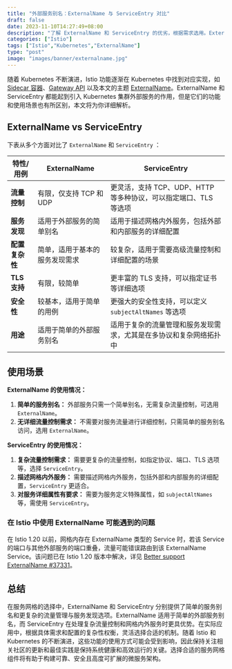 ```yaml
---
title: "外部服务别名：ExternalName 与 ServiceEntry 对比"
draft: false
date: 2023-11-10T14:27:49+08:00
description: "了解 ExternalName 和 ServiceEntry 的优劣，根据需求选用。ExternalName 简单，适用于基本服务发现；ServiceEntry 复杂，适合复杂流量管理和服务发现。"
categories: ["Istio"]
tags: ["Istio","Kubernetes","ExternalName"]
type: "post"
image: "images/banner/externalname.jpg"
---
```


随着 Kubernetes 不断演进，Istio 功能逐渐在 Kubernetes 中找到对应实现，如 [Sidecar 容器](https://kubernetes.io/blog/2023/08/25/native-sidecar-containers/)、[Gateway API](https://gateway-api.sigs.k8s.io/) 以及本文的主题 [ExternalName](https://kubernetes.io/zh-cn/docs/concepts/services-networking/service/#externalname)。ExternalName 和 ServiceEntry 都能起到引入 Kubernetes 集群外部服务的作用，但是它们的功能和使用场景也有所区别，本文将为你详细解析。

## ExternalName vs ServiceEntry

下表从多个方面对比了 `ExternalName` 和 `ServiceEntry` ：

| 特性/用例      | ExternalName                   | ServiceEntry                                                 |
| -------------- | ------------------------------ | ------------------------------------------------------------ |
| **流量控制**   | 有限，仅支持 TCP 和 UDP           | 更灵活，支持 TCP、UDP、HTTP 等多种协议，可以指定端口、TLS 等选项 |
| **服务发现**   | 适用于外部服务的简单别名       | 适用于描述网格内外服务，包括外部和内部服务的详细配置         |
| **配置复杂性** | 简单，适用于基本的服务发现需求 | 较复杂，适用于需要高级流量控制和详细配置的场景               |
| **TLS 支持**    | 有限，较简单                   | 更丰富的 TLS 支持，可以指定证书等详细选项                      |
| **安全性**     | 较基本，适用于简单的用例       | 更强大的安全性支持，可以定义 `subjectAltNames` 等选项        |
| **用途**       | 适用于简单的外部服务别名       | 适用于复杂的流量管理和服务发现需求，尤其是在多协议和复杂网络拓扑中 |

## 使用场景

**ExternalName 的使用情况：**

1. **简单的服务别名：** 外部服务只需一个简单别名，无需复杂流量控制，可选用 `ExternalName`。
2. **无详细流量控制需求：** 不需要对服务流量进行详细控制，只需简单的服务别名访问，选用 `ExternalName`。

**ServiceEntry 的使用情况：**

1. **复杂流量控制需求：** 需要更复杂的流量控制，如指定协议、端口、TLS 选项等，选择 `ServiceEntry`。
2. **描述网格内外服务：** 需要描述网格内外服务，包括外部和内部服务的详细配置，`ServiceEntry` 更适合。
3. **对服务详细属性有要求：** 需要为服务定义特殊属性，如 `subjectAltNames` 等，需使用 `ServiceEntry`。

### 在 Istio 中使用 ExternalName 可能遇到的问题

在 Istio 1.20 以前，网格内存在 ExternalName 类型的 Service 时，若该 Service 的端口与其他外部服务的端口重叠，流量可能错误路由到该 ExternalName Service。该问题已在 Istio 1.20 版本中解决，详见 [Better support ExternalName #37331](https://github.com/istio/istio/issues/37331)。

## 总结

在服务网格的选择中，ExternalName 和 ServiceEntry 分别提供了简单的服务别名和更复杂的流量管理与服务发现选项。ExternalName 适用于简单的外部服务别名，而 ServiceEntry 在处理复杂流量控制和网格内外服务时更具优势。在实际应用中，根据具体需求和配置的复杂性权衡，灵活选择合适的机制。随着 Istio 和 Kubernetes 的不断演进，这些功能的使用方式可能会受到影响，因此保持关注相关社区的更新和最佳实践是保持系统健康和高效运行的关键。选择合适的服务网格组件将有助于构建可靠、安全且高度可扩展的微服务架构。
